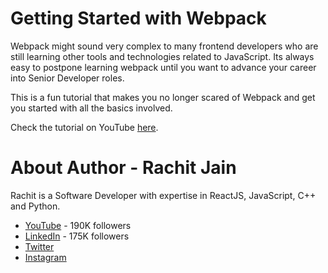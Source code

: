 # Getting Started with Webpack
Webpack might sound very complex to many frontend developers who are still learning other tools and technologies related to JavaScript. Its always easy to postpone learning webpack until you want to advance your career into Senior Developer roles.

This is a fun tutorial that makes you no longer scared of Webpack and get you started with all the basics involved.

Check the tutorial on YouTube [here](https://www.youtube.com/watch?v=aT1rkp1UJ00). 

# About Author - Rachit Jain
Rachit is a Software Developer with expertise in ReactJS, JavaScript, C++ and Python.
* [YouTube](https://youtube.com/rachitjain) - 190K followers
* [LinkedIn](https://linkedIn.com/rachitiitr) - 175K followers
* [Twitter](https://twitter.com/rachitiitr)
* [Instagram](https://instagram.com/rachitiitr)
